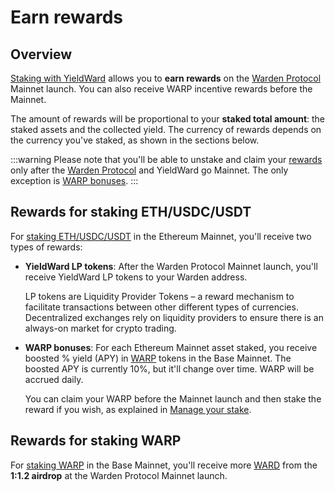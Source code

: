 ﻿---
sidebar_position: 4
---

# Earn rewards

## Overview

[Staking with YieldWard](stake) allows you to **earn rewards** on the [Warden Protocol](https://wardenprotocol.org) Mainnet launch. You can also receive WARP incentive rewards before the Mainnet.

The amount of rewards will be proportional to your **staked total amount**: the staked assets and the collected yield. The currency of rewards depends on the currency you've staked, as shown in the sections below.

:::warning 
Please note that you'll be able to unstake and claim your [rewards](earn-rewards) only after the [Warden Protocol](https://wardenprotocol.org) and YieldWard go Mainnet. The only exception is [WARP bonuses](manage-your-stake#claim-warp-bonuses).
:::

## Rewards for staking ETH/USDC/USDT

For [staking ETH/USDC/USDT](stake#stake-ethusdcusdt) in the Ethereum Mainnet, you'll receive two types of rewards:

- **YieldWard LP tokens**: After the Warden Protocol Mainnet launch, you'll receive YieldWard LP tokens to your Warden address.

    LP tokens are Liquidity Provider Tokens – a reward mechanism to facilitate transactions between other different types of currencies. Decentralized exchanges rely on liquidity providers to ensure there is an always-on market for crypto trading.
    
- **WARP bonuses**: For each Ethereum Mainnet asset staked, you receive boosted % yield (APY) in [WARP](https://docs.wardenprotocol.org/tokens/warp-token/warp) tokens in the Base Mainnet. The boosted APY is currently 10%, but it'll change over time. WARP will be accrued daily.

    You can claim your WARP before the Mainnet launch and then stake the reward if you wish, as explained in [Manage your stake](manage-your-stake#claim-warp-bonuses).

## Rewards for staking WARP

For [staking WARP](stake#stake-warp) in the Base Mainnet, you'll receive more [WARD](https://docs.wardenprotocol.org/tokens/ward-token/ward) from the **1:1.2 airdrop** at the Warden Protocol  Mainnet launch.
